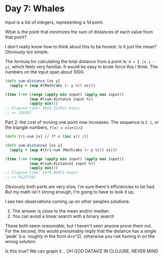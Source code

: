 # Day 7: Whales

Input is a list of integers, representing a 1d point.

What is the point that minimizes the sum of distances of each value from that point?

I don't really know how to think about this to be honest. Is it just the mean? Obviously too simple.

The formula for calculating the total distance from a point is: `d = Σ |x_i - y|`, which feels very familiar. It would be easy to brute force this I think. The numbers on the input span about 1000.

``` clojure
(defn sum-distance [xs y]
  (apply + (map #(Math/abs (- y %)) xs)))

(time (->> (range (apply min input) (apply max input))
           (map #(sum-distance input %))
           (apply min)))
;; Elapsed time: 5853.353022 msecs
;; => 328187
```

Part 2: the cost of moving one point now increases. The sequence is `Σ i`, or the triangle numbers, `f(x) = x(x+1)/2`

``` clojure
(defn tri-num [x] (/ (* x (inc x)) 2))

(defn sum-distance2 [xs y]
  (apply + (map #(tri-num (Math/abs (- y %))) xs)))

(time (->> (range (apply min input) (apply max input))
           (map #(sum-distance2 input %))
           (apply min)))
;; Elapsed time: 5470.86931 msecs
;; => 91257582
```

Obviously both parts are very slow, I'm sure there's efficiencies to be had. But my math isn't strong enough, I'm going to have to look it up.

I see two observations coming up on other peoples solutions:

1. The answer is close to the mean and/or median
2. You can avoid a linear search with a binary search

These both seem _reasonable_, but I haven't seen anyone prove them out. For the second, this would presumably imply that the distance has a single 'peak' (i.e. roughly in the form d=x^2), otherwise you risk honing in on the wrong solution.

Is this true? We can graph it... OH GOD DATAVIZ IN CLOJURE, NEVER MIND

